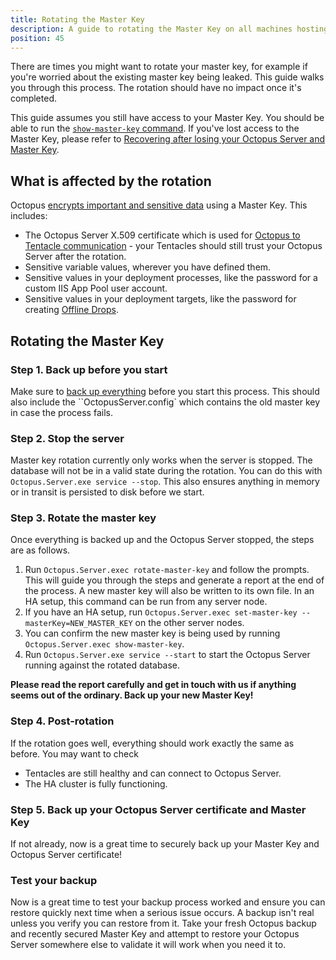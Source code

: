 ```yaml
---
title: Rotating the Master Key
description: A guide to rotating the Master Key on all machines hosting the Octopus Server.
position: 45
---
```


There are times you might want to rotate your master key, for example if you're worried about the existing master key being leaked. This guide walks you through this process. The rotation should have no impact once it's completed.

This guide assumes you still have access to your Master Key. You should be able to run the [`show-master-key` command](/docs/octopus-rest-api/octopus.server.exe-command-line/show-master-key.md). If you've lost access to the Master Key, please refer to [Recovering after losing your Octopus Server and Master Key](/docs/administration/managing-infrastructure/lost-master-key.md).

## What is affected by the rotation

Octopus [encrypts important and sensitive data](/docs/security/data-encryption.md) using a Master Key. This includes:

- The Octopus Server X.509 certificate which is used for [Octopus to Tentacle communication](/docs/security/octopus-tentacle-communication/index.md) - your Tentacles should still trust your Octopus Server after the rotation.
- Sensitive variable values, wherever you have defined them.
- Sensitive values in your deployment processes, like the password for a custom IIS App Pool user account.
- Sensitive values in your deployment targets, like the password for creating [Offline Drops](/docs/infrastructure/deployment-targets/offline-package-drop.md).

## Rotating the Master Key

### Step 1. Back up before you start

Make sure to [back up everything](/docs/administration/data/backup-and-restore.md) before you start this process. This should also include the ``OctopusServer.config` which contains the old master key in case the process fails.

### Step 2. Stop the server

Master key rotation currently only works when the server is stopped. The database will not be in a valid state during the rotation. You can do this with `Octopus.Server.exe service --stop`. This also ensures anything in memory or in transit is persisted to disk before we start.

### Step 3. Rotate the master key

Once everything is backed up and the Octopus Server stopped, the steps are as follows.

1. Run `Octopus.Server.exec rotate-master-key` and follow the prompts. This will guide you through the steps and generate a report at the end of the process. A new master key will also be written to its own file. In an HA setup, this command can be run from any server node.
1. If you have an HA setup, run `Octopus.Server.exec set-master-key --masterKey=NEW_MASTER_KEY` on the other server nodes.
1. You can confirm the new master key is being used by running `Octopus.Server.exec show-master-key`.
1. Run `Octopus.Server.exe service --start` to start the Octopus Server running against the rotated database.

**Please read the report carefully and get in touch with us if anything seems out of the ordinary. Back up your new Master Key!**

### Step 4. Post-rotation

If the rotation goes well, everything should work exactly the same as before. You may want to check

- Tentacles are still healthy and can connect to Octopus Server.
- The HA cluster is fully functioning.

### Step 5. Back up your Octopus Server certificate and Master Key

If not already, now is a great time to securely back up your Master Key and Octopus Server certificate!

### Test your backup

Now is a great time to test your backup process worked and ensure you can restore quickly next time when a serious issue occurs. A backup isn't real unless you verify you can restore from it. Take your fresh Octopus backup and recently secured Master Key and attempt to restore your Octopus Server somewhere else to validate it will work when you need it to.
